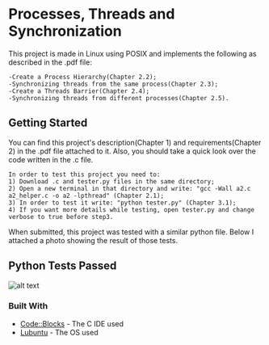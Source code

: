 # Processes, Threads and Synchronization
This project is made in Linux using POSIX and implements the following as described in the .pdf file:
```
-Create a Process Hierarchy(Chapter 2.2);
-Synchronizing threads from the same process(Chapter 2.3);
-Create a Threads Barrier(Chapter 2.4);
-Synchronizing threads from different processes(Chapter 2.5).
```

## Getting Started
You can find this project's description(Chapter 1) and requirements(Chapter 2) in the .pdf file attached to it. Also, you should take a quick look over the code written in the .c file.
```
In order to test this project you need to:
1) Download .c and tester.py files in the same directory;
2) Open a new terminal in that directory and write: "gcc -Wall a2.c a2_helper.c -o a2 -lpthread" (Chapter 2.1);
3) In order to test it write: "python tester.py" (Chapter 3.1);
4) If you want more details while testing, open tester.py and change verbose to true before step3.
```
When submitted, this project was tested with a similar python file. Below I attached a photo showing the result of those tests.

## Python Tests Passed
![alt text](https://github.com/DanutGavrus/Photos/blob/master/2.%20Processes%2C%20Threads%20and%20Synchronization.png)

### Built With
* [Code::Blocks](http://www.codeblocks.org/) - The C IDE used
* [Lubuntu](https://lubuntu.net/) - The OS used 